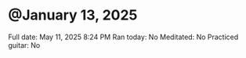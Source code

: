 # @January 13, 2025

Full date: May 11, 2025 8:24 PM
Ran today: No
Meditated: No
Practiced guitar: No